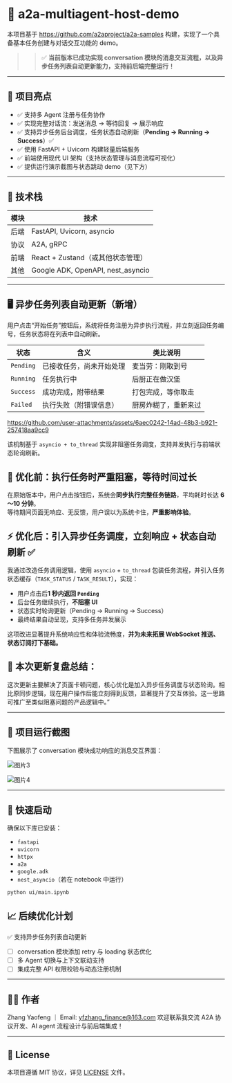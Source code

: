 # 🧠 a2a-multiagent-host-demo

本项目基于 https://github.com/a2aproject/a2a-samples  构建，实现了一个具备基本任务创建与对话交互功能的 demo。

> > ✅ **当前版本已成功实现 conversation 模块的消息交互流程，以及异步任务列表自动更新能力，支持前后端完整运行！**

---

## 📌 项目亮点

- ✅ 支持多 Agent 注册与任务协作
- ✅ 实现完整对话流：发送消息 → 等待回复 → 展示响应
- ✅ 支持异步任务后台调度，任务状态自动刷新（**Pending → Running → Success**）✅
- ✅ 使用 FastAPI + Uvicorn 构建轻量后端服务
- ✅ 前端使用现代 UI 架构（支持状态管理与消息流程可视化）
- ✅ 提供运行演示截图与状态跳动 demo（见下方）
---

## 🧪 技术栈

| 模块 | 技术 |
|------|------|
| 后端 | FastAPI, Uvicorn, asyncio |
| 协议 | A2A, gRPC |
| 前端 | React + Zustand（或其他状态管理） |
| 其他 | Google ADK, OpenAPI, nest_asyncio |

---

## 🖥️ 异步任务列表自动更新（新增）

用户点击“开始任务”按钮后，系统将任务注册为异步执行流程，并立刻返回任务编号，任务状态将在列表中自动刷新。

| 状态 | 含义         | 类比说明 |
|------|--------------|----------|
| `Pending` | 已接收任务，尚未开始处理 | 麦当劳：刚取到号 |
| `Running` | 任务执行中 | 后厨正在做汉堡 |
| `Success` | 成功完成，附带结果 | 打包完成，等你取走 |
| `Failed`  | 执行失败（附错误信息） | 厨房炸糊了，重新来过 |



https://github.com/user-attachments/assets/6aec0242-14ad-48b3-b921-257418aa9cc9

该机制基于 `asyncio + to_thread` 实现非阻塞任务调度，支持并发执行与前端状态轮询刷新。



## 🐢 优化前：执行任务时严重阻塞，等待时间过长

在原始版本中，用户点击按钮后，系统会**同步执行完整任务链路**，平均耗时长达 **6～10 分钟**。  
等待期间页面无响应、无反馈，用户误以为系统卡住，**严重影响体验**。


## ⚡️ 优化后：引入异步任务调度，立刻响应 + 状态自动刷新 ✅

我通过改造任务调用逻辑，使用 `asyncio` + `to_thread` 包装任务流程，并引入任务状态缓存（`TASK_STATUS` / `TASK_RESULT`），实现：

- 用户点击后**1 秒内返回 `Pending`**
- 后台任务继续执行，**不阻塞 UI**
- 状态实时轮询更新（Pending → Running → Success）
- 最终结果自动呈现，支持多任务并发展示

这项改进显著提升系统响应性和体验流畅度，**并为未来拓展 WebSocket 推送、状态订阅打下基础。**

## 🧠 本次更新复盘总结：

   这次更新主要解决了页面卡顿问题，核心优化是加入异步任务调度与状态轮询。相比原同步逻辑，现在用户操作后能立刻得到反馈，显著提升了交互体验。这一思路可推广至类似阻塞问题的产品逻辑中。” 

---

## 📸 项目运行截图

下图展示了 conversation 模块成功响应的消息交互界面：

![图片3](https://github.com/user-attachments/assets/6ca9d4b6-de36-4bad-b18b-d7fb782427bb)

![图片4](https://github.com/user-attachments/assets/5ff6101d-c77e-4e57-81ac-48d38e9ea31a)




> 

---

## 🚀 快速启动

确保以下库已安装：

* `fastapi`
* `uvicorn`
* `httpx`
* `a2a`
* `google.adk`
* `nest_asyncio`（若在 notebook 中运行）
 
```bash
python ui/main.ipynb
```



## 📈 后续优化计划

✅ 支持异步任务列表自动更新
* [ ] conversation 模块添加 retry 与 loading 状态优化
* [ ] 多 Agent 切换与上下文联动支持
* [ ] 集成完整 API 权限校验与动态注册机制

---

## 🧑‍💻 作者

Zhang Yaofeng ｜ Email: [yfzhang_finance@163.com](mailto:yfzhang_finance@163.com)
欢迎联系我交流 A2A 协议开发、AI agent 流程设计与前后端集成！

---

## 📄 License

本项目遵循 MIT 协议，详见 [LICENSE](./LICENSE) 文件。
